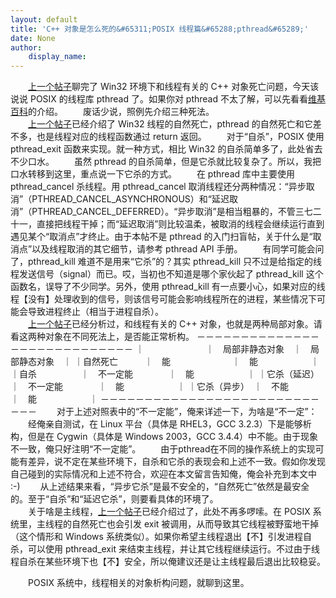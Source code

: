 ```yaml
---
layout: default
title: 'C++ 对象是怎么死的&#65311;POSIX 线程篇&#65288;pthread&#65289;'
date: None
author:
    display_name: 
---
```


　　[上一个帖子](https://program-think.blogspot.com/2009/03/cxx-object-destroy-with-thread-win32.html)聊完了 Win32 环境下和线程有关的 C++ 对象死亡问题，今天该说说 POSIX 的线程库 pthread 了。如果你对 pthread 不太了解，可以先看看[维基百科](https://en.wikipedia.org/wiki/POSIX_Threads)的介绍。 　　废话少说，照例先介绍三种死法。  
　　[上一个帖子](https://program-think.blogspot.com/2009/03/cxx-object-destroy-with-thread-win32.html)已经介绍了 Win32 线程的自然死亡，pthread 的自然死亡和它差不多，也是线程对应的线程函数通过 return 返回。 　　对于“自杀”，POSIX 使用 pthread\_exit 函数来实现。就一种方式，相比 Win32 的自杀简单多了，此处省去不少口水。 　　虽然 pthread 的自杀简单，但是它杀就比较复杂了。所以，我把口水转移到这里，重点说一下它杀的方式。 　　在 pthread 库中主要使用 pthread\_cancel 杀线程。用 pthread\_cancel 取消线程还分两种情况：“异步取消”（PTHREAD\_CANCEL\_ASYNCHRONOUS）和“延迟取消”（PTHREAD\_CANCEL\_DEFERRED）。“异步取消”是相当粗暴的，不管三七二十一，直接把线程干掉；而“延迟取消”则比较温柔，被取消的线程会继续运行直到遇见某个“取消点”才终止。由于本帖不是 pthread 的入门扫盲帖，关于什么是“取消点”以及线程取消的其它细节，请参考 pthread API 手册。 　　有同学可能会问了，pthread\_kill 难道不是用来“它杀”的？其实 pthread\_kill 只不过是给指定的线程发送信号（signal）而已。哎，当初也不知道是哪个家伙起了 pthread\_kill 这个函数名，误导了不少同学。另外，使用 pthread\_kill 有一点要小心，如果对应的线程【没有】处理收到的信号，则该信号可能会影响线程所在的进程，某些情况下可能会导致进程终止（相当于进程自杀）。  
　　[上一个帖子](https://program-think.blogspot.com/2009/03/cxx-object-destroy-with-thread-win32.html)已经分析过，和线程有关的 C++ 对象，也就是两种局部对象。请看这两种对象在不同死法上，是否能正常析构。 －－－－－－－－－－－－－－－－－－－－－－－－－－－－ ｜　　　　　　　｜　局部非静态对象　｜　局部静态对象　｜ ｜自然死亡　　　｜　能　　　　　　　｜　能　　　　　　｜ ｜自杀　　　　　｜　不一定能　　　　｜　能　　　　　　｜ ｜它杀（延迟）　｜　不一定能　　　　｜　能　　　　　　｜ ｜它杀（异步）　｜　不能　　　　　　｜　能　　　　　　｜ －－－－－－－－－－－－－－－－－－－－－－－－－－－－ 　　对于上述对照表中的“不一定能”，俺来详述一下，为啥是“不一定”： 　　经俺亲自测试，在 Linux 平台（具体是 RHEL3，GCC 3.2.3）下是能够析构，但是在 Cygwin（具体是 Windows 2003，GCC 3.4.4）中不能。由于现象不一致，俺只好注明“不一定能”。 　　由于pthread在不同的操作系统上的实现可能有差异，说不定在某些环境下，自杀和它杀的表现会和上述不一致。假如你发现自己碰到的实际情况和上述不符合，欢迎在本文留言告知俺，俺会补充到本文中 :-) 　　从上述结果来看，“异步它杀”是最不安全的，“自然死亡”依然是最安全的。至于“自杀”和“延迟它杀”，则要看具体的环境了。  
　　关于啥是主线程，[上一个帖子](https://program-think.blogspot.com/2009/03/cxx-object-destroy-with-thread-win32.html)已经介绍过了，此处不再多啰嗦。在 POSIX 系统里，主线程的自然死亡也会引发 exit 被调用，从而导致其它线程被野蛮地干掉（这个情形和 Windows 系统类似）。如果你希望主线程退出【不】引发进程自杀，可以使用 pthread\_exit 来结束主线程，并让其它线程继续运行。不过由于线程自杀在某些环境下也【不】安全，所以俺建议还是让主线程最后退出比较稳妥。

　　POSIX 系统中，线程相关的对象析构问题，就聊到这里。

